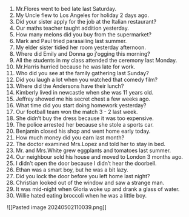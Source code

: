 1. Mr.Flores went to bed late last Saturday.  
2. My Uncle flew to Los Angeles for holiday 2 days ago.  
3. Did your sister apply for the job at the Italian restaurant?  
4. Our maths teacher taught addition yesterday.  
5. How many melons did you buy from the supermarket?  
6. Mark and Paul tried parasailing last summer.
7. My elder sister tidied her room yesterday afternoon.  
8. Where did Emily and Donna go j'ogging this morning?  
9. All the students in my class attended the ceremony last Monday.  
10. Mr.Harris hurried because he was late for work.  
11. Who did you see at the family gathering last Sunday?  
12. Did you laugh a lot when you watched that comedy film?  
13. Where did the Andersons have their lunch?  
14. Kimberly lived in newcastle when she was 11 years old.
15. Jeffrey showed me his secret chest a few weeks ago.
16. What time did you start doing homework yesterday? 
17. Our football team won the match 3 -  2 last week.
18. She didn’t buy the dress because it was too expensive.  
19. The police arrested her because she stole a sports car.  
20. Benjamin closed his shop and went home early today.  
21. How much money did you earn last month?
22. The doctor examined Mrs.Lopez and told her to stay in bed.  
23. Mr. and Mrs.White grew eggplants and tomatoes last summer.
24. Our neighbour sold his house and moved to London 3 months ago.  
25. I didn’t open the door because I didn’t hear the doorbell.  
26. Ethan was a smart boy, but he was a bit lazy.  
27. Did you lock the door before you left home last night?  
28. Christian looked out of the window and saw a strange man.  
29. It was mid-night when Gloria woke up and drank a glass of water.  
30. Willie hated eating broccoli when he was a little boy.


![[Pasted image 20240502110039.png]]